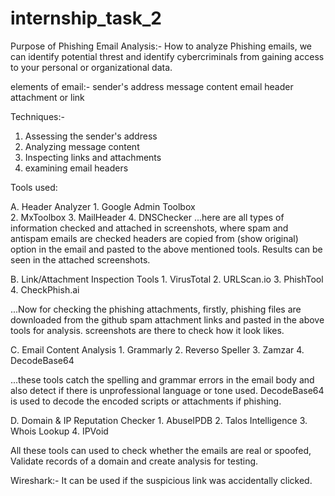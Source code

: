 # internship_task_2

Purpose of Phishing Email Analysis:-
How to analyze Phishing emails, we can identify potential threst and identify cybercriminals from gaining access to your personal or organizational data.

elements of email:-
sender's address
message content
email header
attachment or link

Techniques:-
1. Assessing the sender's address
2. Analyzing message content
3. Inspecting links and attachments
4. examining email headers

Tools used:

A. Header Analyzer
    1. Google Admin Toolbox  
    2. MxToolbox 
    3. MailHeader 
    4. DNSChecker
...here are all types of information checked and attached in screenshots, where spam and antispam emails are checked
headers are copied from (show original) option in the email and pasted to the above mentioned tools. 
Results can be seen in the attached screenshots.
    
B. Link/Attachment Inspection Tools
    1. VirusTotal
    2. URLScan.io
    3. PhishTool
    4. CheckPhish.ai

...Now for checking the phishing attachments, firstly, phishing files are downloaded from the github spam attachment links and pasted in the above tools for analysis.
screenshots are there to check how it look likes.

C. Email Content Analysis
    1. Grammarly
    2. Reverso Speller
    3. Zamzar
    4. DecodeBase64

...these tools catch the spelling and grammar errors in the email body and also detect if there is unprofessional language or tone used. DecodeBase64 is used to decode the encoded scripts or attachments if phishing. 

D. Domain & IP Reputation Checker
    1. AbuseIPDB
    2. Talos Intelligence
    3. Whois Lookup
    4. IPVoid

All these tools can used to check whether the emails are real or spoofed, Validate records of a domain and create analysis for testing. 

Wireshark:-
It can be used if the suspicious link was accidentally clicked. 
